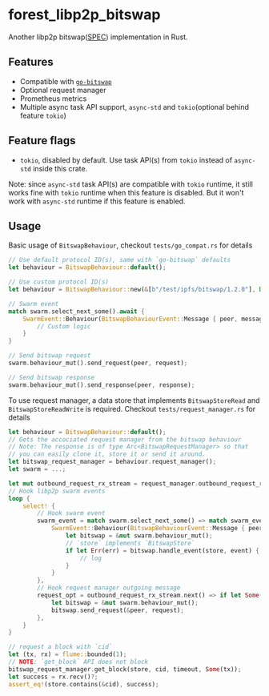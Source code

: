 # forest_libp2p_bitswap

Another libp2p bitswap([SPEC](https://github.com/ipfs/specs/blob/main/BITSWAP.md)) implementation in Rust.

## Features

- Compatible with [`go-bitswap`](https://github.com/ipfs/go-bitswap)
- Optional request manager
- Prometheus metrics
- Multiple async task API support, `async-std` and `tokio`(optional behind feature `tokio`)

## Feature flags

- `tokio`, disabled by default. Use task API(s) from `tokio` instead of `async-std` inside this crate.

Note: since `async-std` task API(s) are compatible with `tokio` runtime, it still works fine with `tokio` runtime when this feature is disabled. But it won't work with `async-std` runtime if this feature is enabled.

## Usage

Basic usage of `BitswapBehaviour`, checkout `tests/go_compat.rs` for details

```rust
// Use default protocol ID(s), same with `go-bitswap` defaults
let behaviour = BitswapBehaviour::default();

// Use custom protocol ID(s)
let behaviour = BitswapBehaviour::new(&[b"/test/ipfs/bitswap/1.2.0"], Default::default());

// Swarm event
match swarm.select_next_some().await {
    SwarmEvent::Behaviour(BitswapBehaviourEvent::Message { peer, message }) => {
        // Custom logic
    }
}

// Send bitswap request
swarm.behaviour_mut().send_request(peer, request);

// Send bitswap response
swarm.behaviour_mut().send_response(peer, response);
```

To use request manager, a data store that implements `BitswapStoreRead` and `BitswapStoreReadWrite` is required. Checkout `tests/request_manager.rs` for details

```rust
let behaviour = BitswapBehaviour::default();
// Gets the accociated request manager from the bitswap behaviour
// Note: The response is of type Arc<BitswapRequestManager> so that
// you can easily clone it, store it or send it around.
let bitswap_request_manager = behaviour.request_manager();
let swarm = ...;

let mut outbound_request_rx_stream = request_manager.outbound_request_rx().stream().fuse();
// Hook libp2p swarm events
loop {
    select! {
        // Hook swarm event
        swarm_event = match swarm.select_next_some() => match swarm_event {
            SwarmEvent::Behaviour(BitswapBehaviourEvent::Message { peer, message }) => {
                let bitswap = &mut swarm.behaviour_mut();
                // `store` implements `BitswapStore`
                if let Err(err) = bitswap.handle_event(store, event) {
                    // log
                }
            }
        },
        // Hook request manager outgoing message
        request_opt = outbound_request_rx_stream.next() => if let Some((peer, request)) = request_opt {
            let bitswap = &mut swarm.behaviour_mut();
            bitswap.send_request(&peer, request);
        },
    }
}

// request a block with `cid`
let (tx, rx) = flume::bounded(1);
// NOTE: `get_block` API does not block
bitswap_request_manager.get_block(store, cid, timeout, Some(tx));
let success = rx.recv()?;
assert_eq!(store.contains(&cid), success);
```
